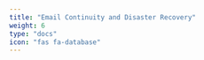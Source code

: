 ```yaml
---
title: "Email Continuity and Disaster Recovery"
weight: 6
type: "docs"
icon: "fas fa-database"
---
```


